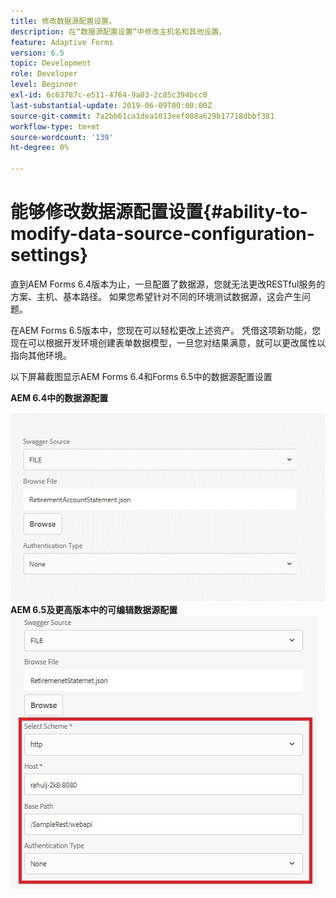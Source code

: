 ```yaml
---
title: 修改数据源配置设置。
description: 在“数据源配置设置”中修改主机名和其他设置。
feature: Adaptive Forms
version: 6.5
topic: Development
role: Developer
level: Beginner
exl-id: 6c63787c-e511-4764-9a03-2c85c394bcc0
last-substantial-update: 2019-06-09T00:00:00Z
source-git-commit: 7a2bb61ca1dea1013eef088a629b17718dbbf381
workflow-type: tm+mt
source-wordcount: '139'
ht-degree: 0%

---
```


# 能够修改数据源配置设置{#ability-to-modify-data-source-configuration-settings}

直到AEM Forms 6.4版本为止，一旦配置了数据源，您就无法更改RESTful服务的方案、主机、基本路径。 如果您希望针对不同的环境测试数据源，这会产生问题。

在AEM Forms 6.5版本中，您现在可以轻松更改上述资产。 凭借这项新功能，您现在可以根据开发环境创建表单数据模型，一旦您对结果满意，就可以更改属性以指向其他环境。

以下屏幕截图显示AEM Forms 6.4和Forms 6.5中的数据源配置设置

**AEM 6.4中的数据源配置**

![64数据源配置](assets/64release.gif)
**AEM 6.5及更高版本中的可编辑数据源配置**
![65数据源配置](assets/modifiabledatasource.jfif)
